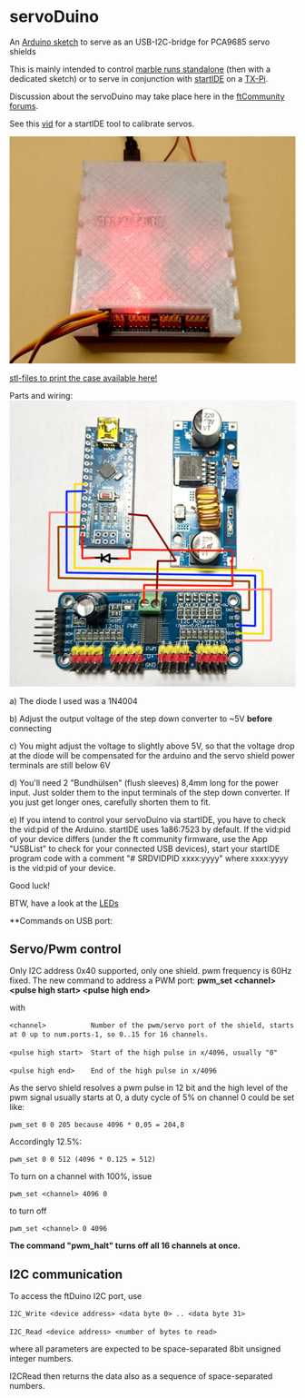 # servoDuino
An [Arduino sketch](https://github.com/PeterDHabermehl/servoDuino/raw/master/servoDuino/servoDuino.ino) to serve as an USB-I2C-bridge for PCA9685 servo shields

This is mainly intended to control [marble runs standalone](https://www.youtube.com/watch?v=XlLrBHuRTXs) (then with a dedicated sketch) or to serve in conjunction with [startIDE](https://github.com/PeterDHabermehl/startIDE) on a [TX-Pi](https://github.com/harbaum/tx-pi).

Discussion about the servoDuino may take place here in the [ftCommunity forums](https://forum.ftcommunity.de/viewtopic.php?f=8&t=5079).

See this [vid](https://www.youtube.com/watch?v=aEfqSiFy-tU) for a startIDE tool to calibrate servos.

![servoDuino](https://github.com/PeterDHabermehl/servoDuino/blob/master/Bilder/DSC_1339.JPG)

[stl-files to print the case available here!](https://github.com/PeterDHabermehl/servoDuino/tree/master/stl)

Parts and wiring:
![wiring](https://github.com/PeterDHabermehl/servoDuino/blob/master/Bilder/DSC_1334_Wiring.jpg)


a) The diode I used was a 1N4004


b) Adjust the output voltage of the step down converter to ~5V **before** connecting


c) You might adjust the voltage to slightly above 5V, so that the voltage drop at the diode will be compensated for the arduino and the servo shield power terminals are still below 6V


d) You'll need 2 "Bundhülsen" (flush sleeves) 8,4mm long for the power input. Just solder them to the input terminals of the step down converter. If you just get longer ones, carefully shorten them to fit.

e) If you intend to control your servoDuino via startIDE, you have to check the vid:pid of the Arduino. startIDE uses 1a86:7523 by default. If the vid:pid of your device differs (under the ft community firmware, use the App "USBList" to check for your connected USB devices), start your startIDE program code with a comment "# SRDVIDPID xxxx:yyyy" where xxxx:yyyy is the vid:pid of your device.

Good luck!

BTW, have a look at the [LEDs](https://github.com/PeterDHabermehl/servoDuino/blob/master/Doku/LEDs.pdf)

**Commands on USB port:

## Servo/Pwm control

Only I2C address 0x40 supported, only one shield. pwm frequency is 60Hz fixed. 
The new command to address a PWM port: **pwm_set \<channel\> \<pulse high start\> \<pulse high end\>**


with

    <channel>           Number of the pwm/servo port of the shield, starts at 0 up to num.ports-1, so 0..15 for 16 channels.

    <pulse high start>  Start of the high pulse in x/4096, usually "0"
        
    <pulse high end>    End of the high pulse in x/4096
        

As the servo shield resolves a pwm pulse in 12 bit and the high level of the pwm signal usually starts at 0, a duty cycle of 5% on channel 0 could be set like:
    
    pwm_set 0 0 205 because 4096 * 0,05 = 204,8

Accordingly 12.5%:

    pwm_set 0 0 512 (4096 * 0.125 = 512)

To turn on a channel with 100%, issue
    
    pwm_set <channel> 4096 0

to turn off

    pwm_set <channel> 0 4096
    
**The command "pwm_halt" turns off all 16 channels at once.**

## I2C communication

To access the ftDuino I2C port, use

    I2C_Write <device address> <data byte 0> .. <data byte 31>
    
    I2C_Read <device address> <number of bytes to read>
    
where all parameters are expected to be space-separated 8bit unsigned integer numbers.

I2CRead then returns the data also as a sequence of space-separated numbers.




